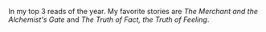 In my top 3 reads of the year. My favorite stories are *The Merchant and the Alchemist's Gate* and *The Truth of Fact, the Truth of Feeling*.